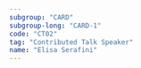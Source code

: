 ```yaml
---
subgroup: "CARD"
subgroup-long: "CARD-1"
code: "CT02"
tag: "Contributed Talk Speaker"
name: "Elisa Serafini"
---
```

